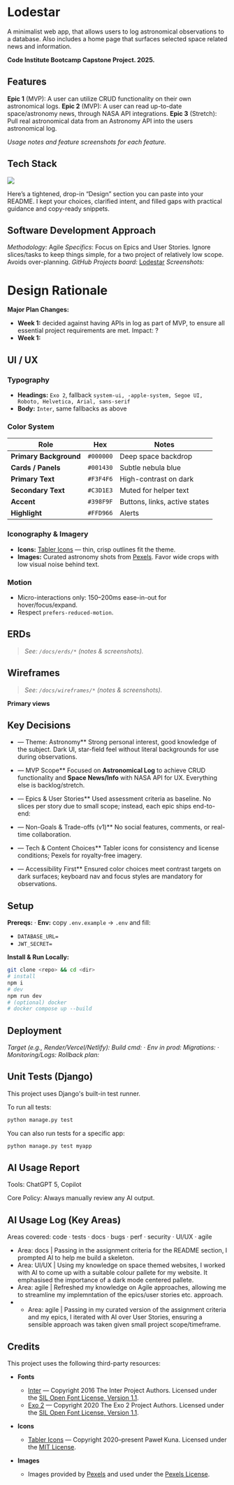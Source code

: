 # Lodestar

A minimalist web app, that allows users to log astronomical observations to a database. Also includes a home page that surfaces selected space related news and information.

**Code Institute Bootcamp Capstone Project. 2025.**

## Features

**Epic 1** (MVP): A user can utilize CRUD functionality on their own astronomical logs.
**Epic 2** (MVP): A user can read up-to-date space/astronomy news, through NASA API integrations.
**Epic 3** (Stretch): Pull real astronomical data from an Astronomy API into the users astronomical log.

*Usage notes and feature screenshots for each feature.*

## Tech Stack

<p align="left">
  <img src="https://skillicons.dev/icons?i=html,css,js,django,postgres,heroku" />
</p>

Here’s a tightened, drop-in “Design” section you can paste into your README. I kept your choices, clarified intent, and filled gaps with practical guidance and copy-ready snippets.

## Software Development Approach

*Methodology:* Agile
*Specifics*: Focus on Epics and User Stories. Ignore slices/tasks to keep things simple, for a two project of relatively low scope. Avoids over-planning.
*GitHub Projects board:* [Lodestar](https://github.com/users/curtisnlogan/projects/12/views/1)
*Screenshots:*

# Design Rationale

**Major Plan Changes:**

<!-- **Week:** change + reason + impact -->
* **Week 1:** decided against having APIs in log as part of MVP, to ensure all essential project requirements are met. Impact: ?
* **Week 1:** 

## UI / UX

### Typography

* **Headings:** `Exo 2`, fallback `system-ui, -apple-system, Segoe UI, Roboto, Helvetica, Arial, sans-serif`
* **Body:** `Inter`, same fallbacks as above

### Color System

| Role                   | Hex       | Notes                         |
| ---------------------- | --------- | ----------------------------- |
| **Primary Background** | `#000000` | Deep space backdrop           |
| **Cards / Panels**     | `#001430` | Subtle nebula blue            |
| **Primary Text**       | `#F3F4F6` | High-contrast on dark         |
| **Secondary Text**     | `#C3D1E3` | Muted for helper text         |
| **Accent**             | `#398F9F` | Buttons, links, active states |
| **Highlight**          | `#FFD966` | Alerts                        |

### Iconography & Imagery

* **Icons:** [Tabler Icons](https://tabler.io/icons) — thin, crisp outlines fit the theme.
* **Images:** Curated astronomy shots from [Pexels](https://www.pexels.com/). Favor wide crops with low visual noise behind text.

### Motion

* Micro-interactions only: 150–200ms ease-in-out for hover/focus/expand.
* Respect `prefers-reduced-motion`.

## ERDs

> *See: `/docs/erds/*` (notes & screenshots).*

## Wireframes

> *See: `/docs/wireframes/*` (notes & screenshots).*

**Primary views**

## Key Decisions

* — Theme: Astronomy**
  Strong personal interest, good knowledge of the subject. Dark UI, star-field feel without literal backgrounds for use during observations.

* — MVP Scope**
  Focused on **Astronomical Log** to achieve CRUD functionality and **Space News/Info** with NASA API for UX. Everything else is backlog/stretch.

* — Epics & User Stories**
  Used assessment criteria as baseline. No slices per story due to small scope; instead, each epic ships end-to-end:

* — Non-Goals & Trade-offs (v1)**
  No social features, comments, or real-time collaboration.

* — Tech & Content Choices**
  Tabler icons for consistency and license conditions; Pexels for royalty-free imagery.

* — Accessibility First**
  Ensured color choices meet contrast targets on dark surfaces; keyboard nav and focus styles are mandatory for observations.

## Setup

**Prereqs:** <!-- Node/Python version --> · <!-- DB -->
**Env:** copy `.env.example` → `.env` and fill:

* `DATABASE_URL=` <!-- TODO -->
* `JWT_SECRET=` <!-- TODO -->

**Install & Run Locally:**

```bash
git clone <repo> && cd <dir>
# install
npm i
# dev
npm run dev
# (optional) docker
# docker compose up --build
```

## Deployment

*Target (e.g., Render/Vercel/Netlify):* <!-- TODO -->
*Build cmd:* <!-- TODO --> · *Env in prod:* <!-- TODO -->
*Migrations:* <!-- TODO --> · *Monitoring/Logs:* <!-- TODO -->
*Rollback plan:* <!-- TODO one line -->

## Unit Tests (Django)

This project uses Django's built-in test runner.

To run all tests:

```bash
python manage.py test
```

You can also run tests for a specific app:

```bash
python manage.py test myapp
```

## AI Usage Report

Tools: ChatGPT 5, Copilot  

Core Policy: Always manually review any AI output.

## AI Usage Log (Key Areas)

Areas covered: code · tests · docs · bugs · perf · security · UI/UX · agile

- Area: docs | Passing in the assignment criteria for the README section, I prompted AI to help me build a skeleton.
- Area: UI/UX | Using my knowledge on space themed websites, I worked with AI to come up with a suitable colour pallete for my website. It emphasised the importance of a dark mode centered pallete.
- Area: agile | Refreshed my knowledge on Agile approaches, allowing me to streamline my implemntation of the epics/user stories etc. approach.
- - Area: agile | Passing in my curated version of the assignment criteria and my epics, I iterated with AI over User Stories, ensuring a sensible approach was taken given small project scope/timeframe.

## Credits

This project uses the following third-party resources:

- **Fonts**  
  - [Inter](https://github.com/rsms/inter) — Copyright 2016 The Inter Project Authors. Licensed under the [SIL Open Font License, Version 1.1](https://openfontlicense.org/).  
  - [Exo 2](https://fonts.google.com/specimen/Exo+2) — Copyright 2020 The Exo 2 Project Authors. Licensed under the [SIL Open Font License, Version 1.1](https://openfontlicense.org/).  

- **Icons**  
  - [Tabler Icons](https://tabler.io/icons) — Copyright 2020–present Paweł Kuna. Licensed under the [MIT License](https://github.com/tabler/tabler-icons/blob/master/LICENSE).  

- **Images**  
  - Images provided by [Pexels](https://www.pexels.com/) and used under the [Pexels License](https://www.pexels.com/license/).
